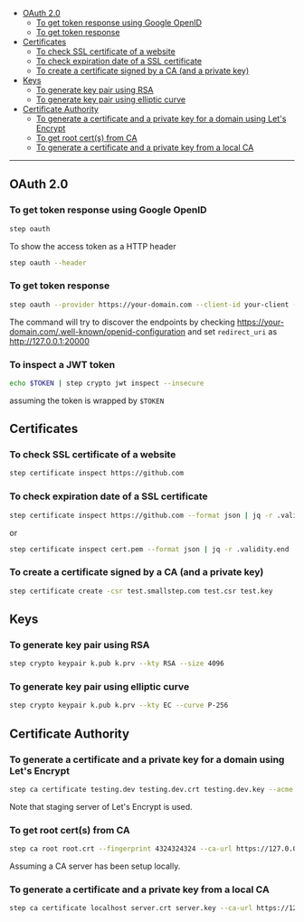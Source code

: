 - [OAuth 2.0](#oauth-20)
  * [To get token response using Google OpenID](#to-get-token-response-using-google-openid)
  * [To get token response](#to-get-token-response)
- [Certificates](#certificates)
  * [To check SSL certificate of a website](#to-check-ssl-certificate-of-a-website)
  * [To check expiration date of a SSL certificate](#to-check-expiration-date-of-a-ssl-certificate)
  * [To create a certificate signed by a CA (and a private key)](#to-create-a-certificate-signed-by-a-ca-and-a-private-key)
- [Keys](#keys)
  * [To generate key pair using RSA](#to-generate-key-pair-using-rsa)
  * [To generate key pair using elliptic curve](#to-generate-key-pair-using-elliptic-curve)
- [Certificate Authority](#certificate-authority)
  * [To generate a certificate and a private key for a domain using Let's Encrypt](#to-generate-a-certificate-and-a-private-key-for-a-domain-using-lets-encrypt)
  * [To get root cert(s) from CA](#to-get-root-certs-from-ca)
  * [To generate a certificate and a private key from a local CA](#to-generate-a-certificate-and-a-private-key-from-a-local-ca)
____

## OAuth 2.0

### To get token response using Google OpenID

```sh
step oauth
```

To show the access token as a HTTP header

```sh
step oauth --header
```

### To get token response

```sh
step oauth --provider https://your-domain.com --client-id your-client --client-secret your-secret --scope api --listen :20000
```

The command will try to discover the endpoints by checking
https://your-domain.com/.well-known/openid-configuration and set `redirect_uri`
as http://127.0.0.1:20000

### To inspect a JWT token

```sh
echo $TOKEN | step crypto jwt inspect --insecure
```

assuming the token is wrapped by `$TOKEN`

## Certificates

### To check SSL certificate of a website

```sh
step certificate inspect https://github.com
```

### To check expiration date of a SSL certificate

```sh
step certificate inspect https://github.com --format json | jq -r .validity.end
```

or

```sh
step certificate inspect cert.pem --format json | jq -r .validity.end
```

### To create a certificate signed by a CA (and a private key)

```sh
step certificate create -csr test.smallstep.com test.csr test.key
```

## Keys

### To generate key pair using RSA

```sh
step crypto keypair k.pub k.prv --kty RSA --size 4096
```

### To generate key pair using elliptic curve

```sh
step crypto keypair k.pub k.prv --kty EC --curve P-256
```

## Certificate Authority

### To generate a certificate and a private key for a domain using Let's Encrypt

```sh
step ca certificate testing.dev testing.dev.crt testing.dev.key --acme https://acme-staging-v02.api.letsencrypt.org/directory --san testing.dev
```

Note that staging server of Let's Encrypt is used.

### To get root cert(s) from CA

```sh
step ca root root.crt --fingerprint 4324324324 --ca-url https://127.0.0.1:4443
```

Assuming a CA server has been setup locally.

### To generate a certificate and a private key from a local CA

```sh
step ca certificate localhost server.crt server.key --ca-url https://127.0.0.1:4443
```
